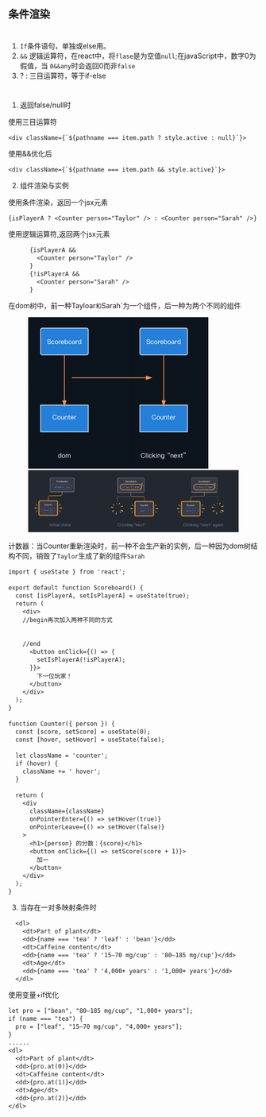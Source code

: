 ## 条件渲染

#

1. `If`条件语句，单独或else用。
2. `&&` 逻辑运算符，在react中，将`flase`是为空值`null`;在javaScript中，数字0为假值，当 `0&&any`时会返回0而非`false`
3. ? : 三目运算符，等于if-else

#

1. 返回false/null时

使用三目运算符

```tsx
<div className={`${pathname === item.path ? style.active : null}`}>
```



使用&&优化后

```tsx
<div className={`${pathname === item.path && style.active}`}>
```



2. 组件渲染与实例

使用条件渲染，返回一个jsx元素

```tsx
{isPlayerA ? <Counter person="Taylor" /> : <Counter person="Sarah" />}
```



使用逻辑运算符,返回两个jsx元素

```tsx
      {isPlayerA &&
        <Counter person="Taylor" />
      }
      {!isPlayerA &&
        <Counter person="Sarah" />
      }
```

在dom树中，前一种Tayloar`和`Sarah`为一个组件，后一种为两个不同的组件

<figure class="half">
<img src="https://raw.githubusercontent.com/levi33Y/Pictures/main/image-20240420082619130.png">  
<br/>
<img src="https://raw.githubusercontent.com/levi33Y/Pictures/main/image-20240420082223741.png"> 
</figure>



计数器：当Counter重新渲染时，前一种不会生产新的实例，后一种因为dom树结构不同，销毁了`Taylor`生成了新的组件`Sarah`

```tsx
import { useState } from 'react';

export default function Scoreboard() {
  const [isPlayerA, setIsPlayerA] = useState(true);
  return (
    <div>
    //begin再次加入两种不同的方式
    
    
    //end
      <button onClick={() => {
        setIsPlayerA(!isPlayerA);
      }}>
        下一位玩家！
      </button>
    </div>
  );
}

function Counter({ person }) {
  const [score, setScore] = useState(0);
  const [hover, setHover] = useState(false);

  let className = 'counter';
  if (hover) {
    className += ' hover';
  }

  return (
    <div
      className={className}
      onPointerEnter={() => setHover(true)}
      onPointerLeave={() => setHover(false)}
    >
      <h1>{person} 的分数：{score}</h1>
      <button onClick={() => setScore(score + 1)}>
        加一
      </button>
    </div>
  );
}
```



3. 当存在一对多映射条件时

```tsx
  <dl>
    <dt>Part of plant</dt>
    <dd>{name === 'tea' ? 'leaf' : 'bean'}</dd>
    <dt>Caffeine content</dt>
    <dd>{name === 'tea' ? '15–70 mg/cup' : '80–185 mg/cup'}</dd>
    <dt>Age</dt>
    <dd>{name === 'tea' ? '4,000+ years' : '1,000+ years'}</dd>
  </dl>
```

使用变量+if优化

```tsx
let pro = ["bean", "80–185 mg/cup", "1,000+ years"];
if (name === "tea") {
  pro = ["leaf", "15–70 mg/cup", "4,000+ years"];
}
......
<dl>
  <dt>Part of plant</dt>
  <dd>{pro.at(0)}</dd>
  <dt>Caffeine content</dt>
  <dd>{pro.at(1)}</dd>
  <dt>Age</dt>
  <dd>{pro.at(2)}</dd>
</dl>
```





